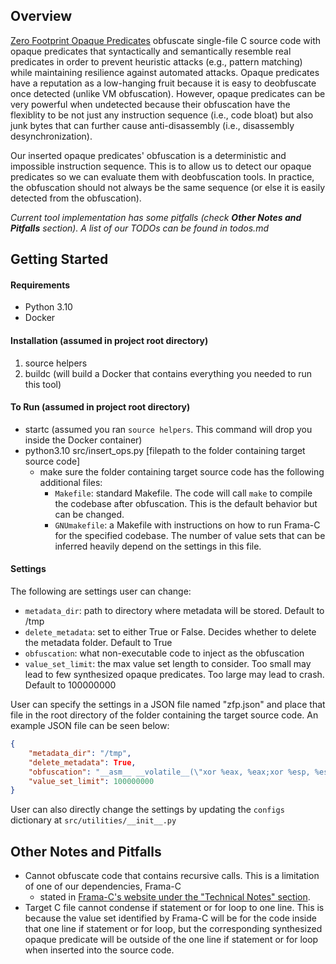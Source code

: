 ## Overview

[Zero Footprint Opaque Predicates](https://rdcu.be/cpnNf) obfuscate single-file C source code with opaque predicates that syntactically and semantically resemble real predicates in order to prevent heuristic attacks (e.g., pattern matching) while maintaining resilience against automated attacks. Opaque predicates have a reputation as a low-hanging fruit because it is easy to deobfuscate once detected (unlike VM obfuscation). However, opaque predicates can be very powerful when undetected because their obfuscation have the flexiblity to be not just any instruction sequence (i.e., code bloat) but also junk bytes that can further cause anti-disassembly (i.e., disassembly desynchronization).

Our inserted opaque predicates' obfuscation is a deterministic and impossible instruction sequence. This is to allow us to detect our opaque predicates so we can evaluate them with deobfuscation tools. In practice, the obfuscation should not always be the same sequence (or else it is easily detected from the obfuscation). 

_Current tool implementation has some pitfalls (check <b>Other Notes and Pitfalls</b> section). A list of our TODOs can be found in todos.md_

## Getting Started

#### Requirements
* Python 3.10
* Docker 

#### Installation (assumed in project root directory)
1. source helpers
2. buildc (will build a Docker that contains everything you needed to run this tool)

#### To Run (assumed in project root directory)
* startc (assumed you ran `source helpers`. This command will drop you inside the Docker container)
* python3.10 src/insert\_ops.py [filepath to the folder containing target source code]
  * make sure the folder containing target source code has the following additional files: 
    * `Makefile`: standard Makefile. The code will call `make` to compile the codebase after obfuscation. This is the default behavior but can be changed. 
    * `GNUmakefile`: a Makefile with instructions on how to run Frama-C for the specified codebase. The number of value sets that can be inferred heavily depend on the settings in this file.

#### Settings
The following are settings user can change:
* `metadata_dir`: path to directory where metadata will be stored. Default to /tmp
* `delete_metadata`: set to either True or False. Decides whether to delete the metadata folder. Default to True
* `obfuscation`: what non-executable code to inject as the obfuscation
* `value_set_limit`: the max value set length to consider. Too small may lead to few synthesized opaque predicates. Too large may lead to crash. Default to 100000000

User can specify the settings in a JSON file named "zfp.json" and place that file in the root directory of the folder containing the target source code. An example JSON file can be seen below:
```json
{
    "metadata_dir": "/tmp",
    "delete_metadata": True,
    "obfuscation": "__asm__ __volatile__(\"xor %eax, %eax;xor %esp, %esp;xor %ebp, %ebp; add %eax, %esp;\");",
    "value_set_limit": 100000000
}
```

User can also directly change the settings by updating the `configs` dictionary  at `src/utilities/__init__.py`

## Other Notes and Pitfalls

* Cannot obfuscate code that contains recursive calls. This is a limitation of one of our dependencies, Frama-C
  * stated in [Frama-C's website under the "Technical Notes" section](https://www.frama-c.com/fc-plugins/eva.html).
* Target C file cannot condense if statement or for loop to one line. This is because the value set identified by Frama-C will be for the code inside that one line if statement or for loop, but the corresponding synthesized opaque predicate will be outside of the one line if statement or for loop when inserted into the source code.
